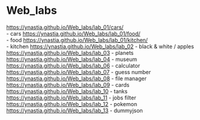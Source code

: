 # Web_labs
https://ynastia.github.io/Web_labs/lab_01/cars/<br /> - cars
https://ynastia.github.io/Web_labs/lab_01/food/<br /> - food
https://ynastia.github.io/Web_labs/lab_01/kitchen/<br /> - kitchen
https://ynastia.github.io/Web_labs/lab_02 - black & white / apples	
https://ynastia.github.io/Web_labs/lab_03 - planets
https://ynastia.github.io/Web_labs/lab_04 - museum
https://ynastia.github.io/Web_labs/lab_06 - calculator
https://ynastia.github.io/Web_labs/lab_07 - guess number
https://ynastia.github.io/Web_labs/lab_08 - file manager
https://ynastia.github.io/Web_labs/lab_09 - cards
https://ynastia.github.io/Web_labs/lab_10 - tanks
https://ynastia.github.io/Web_labs/lab_11 - jobs filter
https://ynastia.github.io/Web_labs/lab_12 - pokemon
https://ynastia.github.io/Web_labs/lab_13 - dummyjson
